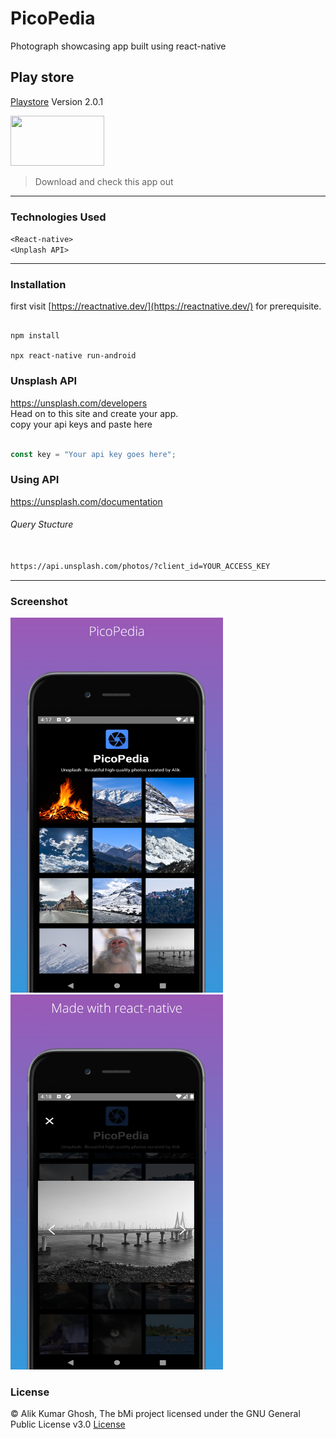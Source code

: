# PicoPedia
Photograph showcasing app built using react-native


## Play store 
[Playstore](https://play.google.com/store/apps/details?id=com.picopedia) Version 2.0.1

<a href="https://play.google.com/store/apps/details?id=com.picopedia"> <img src="https://play.google.com/intl/en_us/badges/static/images/badges/en_badge_web_generic.png" width="150" height="80"> </a>

> Download and check this app out 

---

### Technologies Used
` <React-native> ` <br>
` <Unplash API>  `

---

### Installation
first visit [https://reactnative.dev/](https://reactnative.dev/) for prerequisite.
```

npm install

npx react-native run-android

```

### Unsplash API

<a href="https://unsplash.com/developers">https://unsplash.com/developers</a> <br>
Head on to this site and create your app.
<br>
copy your api keys and paste here 

```javascript

const key = "Your api key goes here";

```

### Using API

<a href="https://unsplash.com/documentation">https://unsplash.com/documentation</a> <br>

<h6>Query Stucture</h6>

```html

https://api.unsplash.com/photos/?client_id=YOUR_ACCESS_KEY

```

---
 
 ### Screenshot
 
 <img src="/assets/screenshot_1.png" width="340" height="600"> <img src="/assets/screenshot_2.png" width="340" height="600">
 
 ### License
 
 © Alik Kumar Ghosh, The bMi project licensed under the GNU General Public License v3.0 [License](https://github.com/Alik-Kumar-Ghosh/bMi/blob/main/LICENSE)
 

